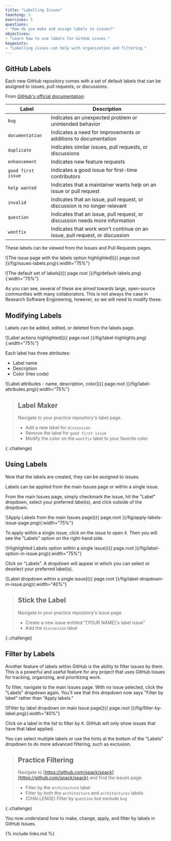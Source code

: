 ```yaml
---
title: "Labelling Issues"
teaching: 5
exercises: 5
questions:
- "How do you make and assign labels to issues?"
objectives:
- "Learn how to use labels for GitHub issues."
keypoints:
- "Labelling issues can help with organization and filtering."
---
```


## GitHub Labels

Each new GitHub repository comes with a set of default labels that can be
assigned to issues, pull requests, or discussions.

From [GitHub's official documentation](https://docs.github.com/en/issues/using-labels-and-milestones-to-track-work/managing-labels#about-default-labels):

| Label | Description |
| ----- | ----------- |
| `bug`   | Indicates an unexpected problem or unintended behavior |
| `documentation` | Indicates a need for improvements or additions to documentation |
| `duplicate` | Indicates similar issues, pull requests, or discussions |
| `enhancement` | Indicates new feature requests |
| `good first issue` | Indicates a good issue for first-time contributors |
| `help wanted` | Indicates that a maintainer wants help on an issue or pull request |
| `invalid` | Indicates that an issue, pull request, or discussion is no longer relevant |
| `question` | Indicates that an issue, pull request, or discussion needs more information |
| `wontfix` | Indicates that work won't continue on an issue, pull request, or discussion |

These labels can be viewed from the Issues and Pull Requests pages.

![The issue page with the labels option highlighted]({{ page.root }}/fig/issues-labels.png){:width="75%"}

![The default set of labels]({{ page.root }}/fig/default-labels.png){:width="75%"}

As you can see, several of these are aimed towards large, open-source communities
with many collaborators. This is not always the case in Research Software
Engineering, however, so we will need to modify these.

## Modifying Labels

Labels can be added, edited, or deleted from the labels page.

![Label actions highlighted]({{ page.root }}/fig/label-highlights.png){:width="75%"}

Each label has three attributes:

* Label name
* Description
* Color (Hex code)

![Label attributes - name, description, color]({{ page.root }}/fig/label-attributes.png){:width="75%"}

> ## Label Maker
>
> Navigate to your practice repository's label page.
> 
> * Add a new label for `discussion`
> * Remove the label for `good first issue`
> * Modify the color on the `wontfix` label to your favorite color
>
{:.challenge}

## Using Labels

Now that the labels are created, they can be assigned to issues.

Labels can be applied from the main Issues page or within a single issue.

From the main Issues page, simply checkmark the issue, hit the "Label"
dropdown, select your preferred label(s), and click outside of the
dropdown.

![Apply Labels from the main Issues page]({{ page.root }}/fig/apply-labels-issue-page.png){:width="75%"}

To apply within a single issue, click on the issue to open it. Then you
will see the "Labels" option on the right-hand side.

![Highlighted Labels option within a single issue]({{ page.root }}/fig/label-option-in-issue.png){:width="75%"}

Click on "Labels". A dropdown will appear in which you can select or deselect
your preferred label(s).

![Label dropdown within a single issue]({{ page.root }}/fig/label-dropdown-in-issue.png){:width="40%"}

> ## Stick the Label
>
> Navigate to your practice repository's issue page.
> 
> * Create a new issue entitled "[YOUR NAME]'s label issue"
> * Add the `discussion` label
>
{:.challenge}

## Filter by Labels

Another feature of labels within GitHub is the ability to filter issues by
them. This is a powerful and useful feature for any project that uses
GitHub Issues for tracking, organizing, and prioritizing work.

To filter, navigate to the main Issues page. With no issue selected, click the
"Labels" dropdown again. You'll see that this dropdown now says "Filter by
label" rather than "Apply labels."

![Filter by label dropdown on main Issue page]({{ page.root }}/fig/filter-by-label.png){:width="40%"}

Click on a label in the list to filter by it. GitHub will only show issues
that have that label applied.

You can select multiple labels or use the hints at the bottom of the
"Labels" dropdown to do more advanced filtering, such as exclusion.

> ## Practice Filtering
>
> Navigate to [https://github.com/spack/spack](https://github.com/spack/spack) and find the issues page.
> 
> * Filter by the `architecture` label
> * Filter by both the `architecture` and `architectures` labels
> * (CHALLENGE) Filter by `question` but exclude `bug`
>
{:.challenge}

You now understand how to make, change, apply, and filter by labels in
GitHub Issues.

{% include links.md %}


